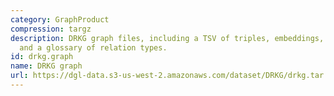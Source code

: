 ```yaml
---
category: GraphProduct
compression: targz
description: DRKG graph files, including a TSV of triples, embeddings, ID mappings,
  and a glossary of relation types.
id: drkg.graph
name: DRKG graph
url: https://dgl-data.s3-us-west-2.amazonaws.com/dataset/DRKG/drkg.tar.gz
---
```

